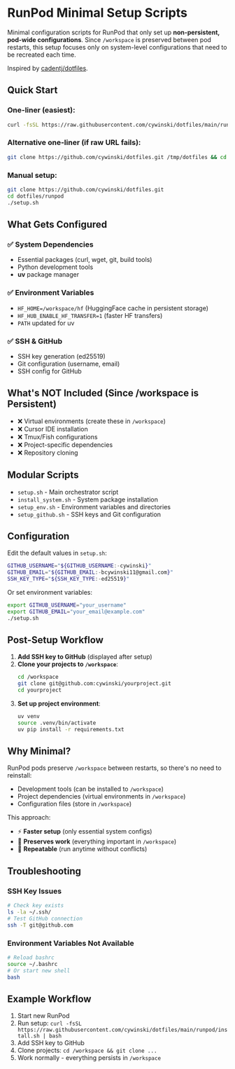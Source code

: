 # RunPod Minimal Setup Scripts

Minimal configuration scripts for RunPod that only set up **non-persistent, pod-wide configurations**. Since `/workspace` is preserved between pod restarts, this setup focuses only on system-level configurations that need to be recreated each time.

Inspired by [cadentj/dotfiles](https://github.com/cadentj/dotfiles/tree/main).

## Quick Start

### One-liner (easiest):
```bash
curl -fsSL https://raw.githubusercontent.com/cywinski/dotfiles/main/runpod/install.sh | bash
```

### Alternative one-liner (if raw URL fails):
```bash
git clone https://github.com/cywinski/dotfiles.git /tmp/dotfiles && cd /tmp/dotfiles/runpod && ./setup.sh
```

### Manual setup:
```bash
git clone https://github.com/cywinski/dotfiles.git
cd dotfiles/runpod
./setup.sh
```

## What Gets Configured

### ✅ System Dependencies
- Essential packages (curl, wget, git, build tools)
- Python development tools
- **uv** package manager

### ✅ Environment Variables
- `HF_HOME=/workspace/hf` (HuggingFace cache in persistent storage)
- `HF_HUB_ENABLE_HF_TRANSFER=1` (faster HF transfers)
- `PATH` updated for uv

### ✅ SSH & GitHub
- SSH key generation (ed25519)
- Git configuration (username, email)
- SSH config for GitHub

## What's NOT Included (Since /workspace is Persistent)

- ❌ Virtual environments (create these in `/workspace`)
- ❌ Cursor IDE installation
- ❌ Tmux/Fish configurations
- ❌ Project-specific dependencies
- ❌ Repository cloning

## Modular Scripts

- `setup.sh` - Main orchestrator script
- `install_system.sh` - System package installation
- `setup_env.sh` - Environment variables and directories
- `setup_github.sh` - SSH keys and Git configuration

## Configuration

Edit the default values in `setup.sh`:
```bash
GITHUB_USERNAME="${GITHUB_USERNAME:-cywinski}"
GITHUB_EMAIL="${GITHUB_EMAIL:-bcywinski11@gmail.com}"
SSH_KEY_TYPE="${SSH_KEY_TYPE:-ed25519}"
```

Or set environment variables:
```bash
export GITHUB_USERNAME="your_username"
export GITHUB_EMAIL="your_email@example.com"
./setup.sh
```

## Post-Setup Workflow

1. **Add SSH key to GitHub** (displayed after setup)
2. **Clone your projects to `/workspace`**:
   ```bash
   cd /workspace
   git clone git@github.com:cywinski/yourproject.git
   cd yourproject
   ```
3. **Set up project environment**:
   ```bash
   uv venv
   source .venv/bin/activate
   uv pip install -r requirements.txt
   ```

## Why Minimal?

RunPod pods preserve `/workspace` between restarts, so there's no need to reinstall:
- Development tools (can be installed to `/workspace`)
- Project dependencies (virtual environments in `/workspace`)
- Configuration files (store in `/workspace`)

This approach:
- ⚡ **Faster setup** (only essential system configs)
- 💾 **Preserves work** (everything important in `/workspace`)
- 🔄 **Repeatable** (run anytime without conflicts)

## Troubleshooting

### SSH Key Issues
```bash
# Check key exists
ls -la ~/.ssh/
# Test GitHub connection
ssh -T git@github.com
```

### Environment Variables Not Available
```bash
# Reload bashrc
source ~/.bashrc
# Or start new shell
bash
```

## Example Workflow

1. Start new RunPod
2. Run setup: `curl -fsSL https://raw.githubusercontent.com/cywinski/dotfiles/main/runpod/install.sh | bash`
3. Add SSH key to GitHub
4. Clone projects: `cd /workspace && git clone ...`
5. Work normally - everything persists in `/workspace`

